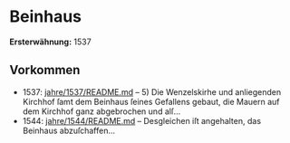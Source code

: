 # Beinhaus

**Ersterwähnung:** 1537

## Vorkommen
- 1537: [jahre/1537/README.md](../jahre/1537/README.md) – 5) Die Wenzelskirhe und anliegenden Kirchhof ſamt
dem Beinhaus ſeines Gefallens gebaut, die Mauern auf
dem Kirchhof ganz abgebrochen und alſ...
- 1544: [jahre/1544/README.md](../jahre/1544/README.md) – Desgleichen iſt angehalten, das
Beinhaus abzuſchaffen...
